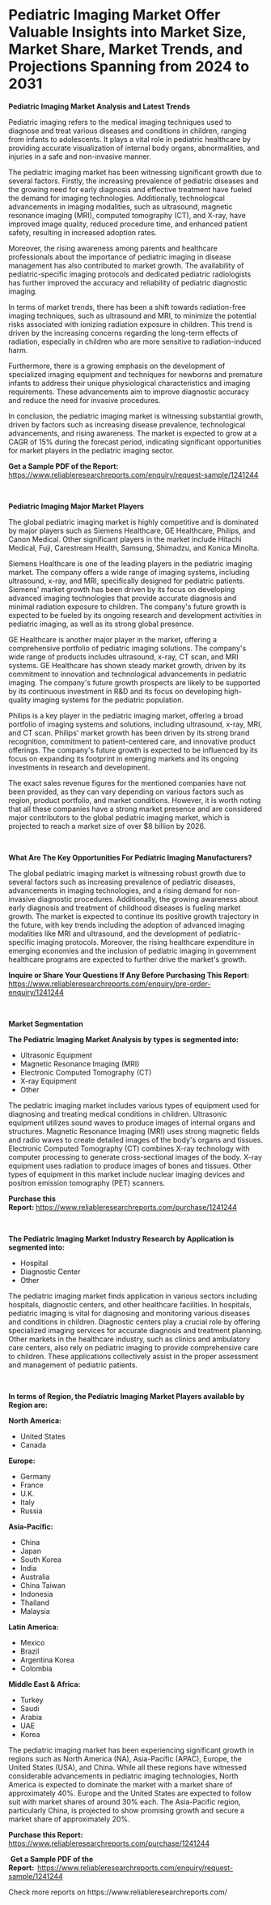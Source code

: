 <p><h1>Pediatric Imaging Market Offer Valuable Insights into Market Size, Market Share, Market Trends, and Projections Spanning from 2024 to 2031</h1></p><p><strong>Pediatric Imaging Market Analysis and Latest Trends</strong></p>
<p><p>Pediatric imaging refers to the medical imaging techniques used to diagnose and treat various diseases and conditions in children, ranging from infants to adolescents. It plays a vital role in pediatric healthcare by providing accurate visualization of internal body organs, abnormalities, and injuries in a safe and non-invasive manner.</p><p>The pediatric imaging market has been witnessing significant growth due to several factors. Firstly, the increasing prevalence of pediatric diseases and the growing need for early diagnosis and effective treatment have fueled the demand for imaging technologies. Additionally, technological advancements in imaging modalities, such as ultrasound, magnetic resonance imaging (MRI), computed tomography (CT), and X-ray, have improved image quality, reduced procedure time, and enhanced patient safety, resulting in increased adoption rates.</p><p>Moreover, the rising awareness among parents and healthcare professionals about the importance of pediatric imaging in disease management has also contributed to market growth. The availability of pediatric-specific imaging protocols and dedicated pediatric radiologists has further improved the accuracy and reliability of pediatric diagnostic imaging.</p><p>In terms of market trends, there has been a shift towards radiation-free imaging techniques, such as ultrasound and MRI, to minimize the potential risks associated with ionizing radiation exposure in children. This trend is driven by the increasing concerns regarding the long-term effects of radiation, especially in children who are more sensitive to radiation-induced harm.</p><p>Furthermore, there is a growing emphasis on the development of specialized imaging equipment and techniques for newborns and premature infants to address their unique physiological characteristics and imaging requirements. These advancements aim to improve diagnostic accuracy and reduce the need for invasive procedures.</p><p>In conclusion, the pediatric imaging market is witnessing substantial growth, driven by factors such as increasing disease prevalence, technological advancements, and rising awareness. The market is expected to grow at a CAGR of 15% during the forecast period, indicating significant opportunities for market players in the pediatric imaging sector.</p></p>
<p><strong>Get a Sample PDF of the Report:&nbsp;</strong> <a href="https://www.reliableresearchreports.com/enquiry/request-sample/1241244">https://www.reliableresearchreports.com/enquiry/request-sample/1241244</a></p>
<p>&nbsp;</p>
<p><strong>Pediatric Imaging Major Market Players</strong></p>
<p><p>The global pediatric imaging market is highly competitive and is dominated by major players such as Siemens Healthcare, GE Healthcare, Philips, and Canon Medical. Other significant players in the market include Hitachi Medical, Fuji, Carestream Health, Samsung, Shimadzu, and Konica Minolta.</p><p>Siemens Healthcare is one of the leading players in the pediatric imaging market. The company offers a wide range of imaging systems, including ultrasound, x-ray, and MRI, specifically designed for pediatric patients. Siemens' market growth has been driven by its focus on developing advanced imaging technologies that provide accurate diagnosis and minimal radiation exposure to children. The company's future growth is expected to be fueled by its ongoing research and development activities in pediatric imaging, as well as its strong global presence.</p><p>GE Healthcare is another major player in the market, offering a comprehensive portfolio of pediatric imaging solutions. The company's wide range of products includes ultrasound, x-ray, CT scan, and MRI systems. GE Healthcare has shown steady market growth, driven by its commitment to innovation and technological advancements in pediatric imaging. The company's future growth prospects are likely to be supported by its continuous investment in R&D and its focus on developing high-quality imaging systems for the pediatric population.</p><p>Philips is a key player in the pediatric imaging market, offering a broad portfolio of imaging systems and solutions, including ultrasound, x-ray, MRI, and CT scan. Philips' market growth has been driven by its strong brand recognition, commitment to patient-centered care, and innovative product offerings. The company's future growth is expected to be influenced by its focus on expanding its footprint in emerging markets and its ongoing investments in research and development.</p><p>The exact sales revenue figures for the mentioned companies have not been provided, as they can vary depending on various factors such as region, product portfolio, and market conditions. However, it is worth noting that all these companies have a strong market presence and are considered major contributors to the global pediatric imaging market, which is projected to reach a market size of over $8 billion by 2026.</p></p>
<p>&nbsp;</p>
<p><strong>What Are The Key Opportunities For Pediatric Imaging Manufacturers?</strong></p>
<p><p>The global pediatric imaging market is witnessing robust growth due to several factors such as increasing prevalence of pediatric diseases, advancements in imaging technologies, and a rising demand for non-invasive diagnostic procedures. Additionally, the growing awareness about early diagnosis and treatment of childhood diseases is fueling market growth. The market is expected to continue its positive growth trajectory in the future, with key trends including the adoption of advanced imaging modalities like MRI and ultrasound, and the development of pediatric-specific imaging protocols. Moreover, the rising healthcare expenditure in emerging economies and the inclusion of pediatric imaging in government healthcare programs are expected to further drive the market's growth.</p></p>
<p><strong>Inquire or Share Your Questions If Any Before Purchasing This Report:</strong> <a href="https://www.reliableresearchreports.com/enquiry/pre-order-enquiry/1241244">https://www.reliableresearchreports.com/enquiry/pre-order-enquiry/1241244</a></p>
<p>&nbsp;</p>
<p><strong>Market Segmentation</strong></p>
<p><strong>The Pediatric Imaging Market Analysis by types is segmented into:</strong></p>
<p><ul><li>Ultrasonic Equipment</li><li>Magnetic Resonance Imaging (MRI)</li><li>Electronic Computed Tomography (CT)</li><li>X-ray Equipment</li><li>Other</li></ul></p>
<p><p>The pediatric imaging market includes various types of equipment used for diagnosing and treating medical conditions in children. Ultrasonic equipment utilizes sound waves to produce images of internal organs and structures. Magnetic Resonance Imaging (MRI) uses strong magnetic fields and radio waves to create detailed images of the body's organs and tissues. Electronic Computed Tomography (CT) combines X-ray technology with computer processing to generate cross-sectional images of the body. X-ray equipment uses radiation to produce images of bones and tissues. Other types of equipment in this market include nuclear imaging devices and positron emission tomography (PET) scanners.</p></p>
<p><strong>Purchase this Report:&nbsp;</strong><a href="https://www.reliableresearchreports.com/purchase/1241244">https://www.reliableresearchreports.com/purchase/1241244</a></p>
<p>&nbsp;</p>
<p><strong>The Pediatric Imaging Market Industry Research by Application is segmented into:</strong></p>
<p><ul><li>Hospital</li><li>Diagnostic Center</li><li>Other</li></ul></p>
<p><p>The pediatric imaging market finds application in various sectors including hospitals, diagnostic centers, and other healthcare facilities. In hospitals, pediatric imaging is vital for diagnosing and monitoring various diseases and conditions in children. Diagnostic centers play a crucial role by offering specialized imaging services for accurate diagnosis and treatment planning. Other markets in the healthcare industry, such as clinics and ambulatory care centers, also rely on pediatric imaging to provide comprehensive care to children. These applications collectively assist in the proper assessment and management of pediatric patients.</p></p>
<p>&nbsp;</p>
<p><strong>In terms of Region, the Pediatric Imaging Market Players available by Region are:</strong></p>
<p>
    <p> <strong> North America: </strong>
        <ul>
            <li>United States</li>
            <li>Canada</li>
        </ul>
        </p> 
    <p> <strong> Europe: </strong>
        <ul>
            <li>Germany</li>
            <li>France</li>
            <li>U.K.</li>
            <li>Italy</li>
            <li>Russia</li>
        </ul>
        </p> 
    <p> <strong> Asia-Pacific: </strong>
        <ul>
            <li>China</li>
            <li>Japan</li>
            <li>South Korea</li>
            <li>India</li>
            <li>Australia</li>
            <li>China Taiwan</li>
            <li>Indonesia</li>
            <li>Thailand</li>
            <li>Malaysia</li>
        </ul>
        </p> 
    <p> <strong> Latin America: </strong>
        <ul>
            <li>Mexico</li>
            <li>Brazil</li>
            <li>Argentina Korea</li>
            <li>Colombia</li>
        </ul>
        </p> 
    <p> <strong> Middle East & Africa: </strong>
        <ul>
            <li>Turkey</li>
            <li>Saudi</li>
            <li>Arabia</li>
            <li>UAE</li>
            <li>Korea</li>
        </ul>
    </p>
    </p>
<p><p>The pediatric imaging market has been experiencing significant growth in regions such as North America (NA), Asia-Pacific (APAC), Europe, the United States (USA), and China. While all these regions have witnessed considerable advancements in pediatric imaging technologies, North America is expected to dominate the market with a market share of approximately 40%. Europe and the United States are expected to follow suit with market shares of around 30% each. The Asia-Pacific region, particularly China, is projected to show promising growth and secure a market share of approximately 20%.</p></p>
<p><strong>Purchase this Report: </strong><a href="https://www.reliableresearchreports.com/purchase/1241244">https://www.reliableresearchreports.com/purchase/1241244</a></p>
<p>&nbsp;<strong>Get a Sample PDF of the Report:&nbsp;&nbsp;</strong><a href="https://www.reliableresearchreports.com/enquiry/request-sample/1241244">https://www.reliableresearchreports.com/enquiry/request-sample/1241244</a></p>
<p><strong></strong></p>
<p>Check more reports on https://www.reliableresearchreports.com/</p>